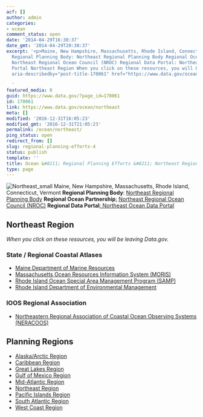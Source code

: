 ```yaml
---
acf: []
author: admin
categories:
- ocean
comment_status: open
date: '2014-04-29T16:30:37'
date_gmt: '2014-04-29T20:30:37'
excerpt: '<p>Maine, New Hampshire, Massachusetts, Rhode Island, Connecticut, Vermont
  Regional Planning Body: Northeast Regional Planning Body Regional Ocean Partnership:
  Northeast Regional Ocean Council (NROC) Regional Data Portal: Northeast Ocean Data
  Portal Northeast Region When you click on these resources, you will &hellip; <a
  aria-describedby="post-title-170061" href="https://www.data.gov/ocean/northeast">Continued</a></p>

  '
featured_media: 0
guid: https://www.data.gov/?page_id=170061
id: 170061
link: https://www.data.gov/ocean/northeast
meta: []
modified: '2016-12-31T16:05:23'
modified_gmt: '2016-12-31T21:05:23'
permalink: /ocean/northeast/
ping_status: open
redirect_from: []
slug: regional-planning-efforts-4
status: publish
template: ''
title: Ocean &#8211; Regional Planning Efforts &#8211; Northeast Region
type: page
---
```




![Northeast_small](https://s3.amazonaws.com/bsp-ocsit-prod-east-appdata/datagov/wordpress/2014/04/Northeast_small.jpg)
Maine, New Hampshire, Massachusetts, Rhode Island, Connecticut, Vermont
**Regional Planning Body**: [Northeast Regional Planning Body](http://northeastoceancouncil.org/regional-planning-body/ "Northeast Regional Planning Body")
**Regional Ocean Partnership**[:](http://collaborate.csc.noaa.gov/nroc) [Northeast Regional Ocean Council (NROC)](http://northeastoceancouncil.org/ "Northeast Regional Ocean Council (NROC)")
**Regional Data Portal**[: Northeast Ocean Data Portal](http://northeastoceandata.org/ "Northeast Ocean Data Portal")



Northeast Region
----------------



*When you click on these resources, you will be leaving Data.gov.*


### State / Regional Coastal Atlases



* [Maine Department of Marine Resources](http://www.maine.gov/dmr/maps/mapindex.html)
* [Massachusetts Ocean Resources Information System (MORIS)](http://www.mass.gov/eea/agencies/czm/program-areas/mapping-and-data-management/moris/ "Massachusetts Ocean Resource Information System (MORIS)")
* [Rhode Island Ocean Special Area Management Program (SAMP)](http://www.narrbay.org/d_projects/OceanSAMP/LiveMap/index.html)
* [Rhode Island Department of Environmental Management](http://www.dem.ri.gov/maps/index.htm#GV)



### IOOS Regional Association



* [Northeastern Regional Association of Coastal Ocean Observing Systems (NERACOOS)](http://www.neracoos.org/)











Planning Regions
----------------




* [Alaska/Arctic Region](/ocean/page/regional-planning/alaska-arctic "Permanent Link to Alaska/Arctic Region")
* [Caribbean Region](/ocean/page/regional-planning/caribbean "Permanent Link to Caribbean Region")
* [Great Lakes Region](/ocean/page/regional-planning/great-lakes "Permanent Link to Great Lakes Region")
* [Gulf of Mexico Region](/ocean/page/regional-planning/gulf-of-mexico "Permanent Link to Gulf of Mexico Region")
* [Mid-Atlantic Region](/ocean/page/regional-planning/mid-atlantic "Permanent Link to Mid-Atlantic Region")
* [Northeast Region](/ocean/page/regional-planning/northeast "Permanent Link to Northeast Region")
* [Pacific Islands Region](/ocean/page/regional-planning/pacific-islands "Permanent Link to Pacific Islands Region")
* [South Atlantic Region](/ocean/page/regional-planning/south-atlantic "Permanent Link to South Atlantic Region")
* [West Coast Region](/ocean/page/regional-planning/west-coast "Permanent Link to West Coast Region")








